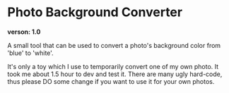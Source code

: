 # Photo Background Converter

**verson: 1.0**

A small tool that can be used to convert a photo's background color from 'blue' to 'white'.

It's only a toy which I use to temporarily convert one of my own photo. It took me about 1.5 hour to dev and test it. There are many ugly hard-code, thus please DO some change if you want to use it for your own photos. 
